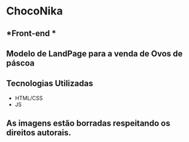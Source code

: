 # **ChocoNika**
## *Front-end *
## **Modelo de LandPage para a venda de Ovos de páscoa**



## Tecnologias Utilizadas ##
- HTML/CSS
- JS

## As imagens estão borradas respeitando os direitos autorais.
